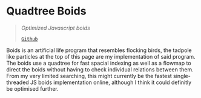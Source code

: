 # Quadtree Boids
> *Optimized Javascript boids*
>
> [`Github`](https://github.com/kaighe/digital-portfolio/blob/main/scripts/boids.js)

Boids is an artificial life program that resembles flocking birds, the tadpole like particles at the top of this page are my implementation of said program. The boids use a quadtree for fast spacial indexing as well as a flowmap to direct the boids without having to check individual relations between them. From my very limited searching, this might currently be the fastest single-threaded JS boids implementation online, although I think it could definitly be optimised further.